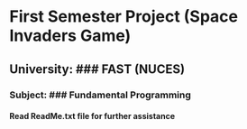 # First Semester Project (Space Invaders Game)
## University: ### **FAST (NUCES)**
### Subject: ### Fundamental Programming
#### Read ReadMe.txt file for further assistance
